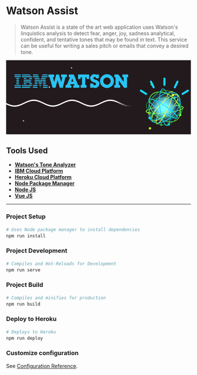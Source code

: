 # **Watson Assist**

> Watson Assist is a state of the art web application uses Watson's linquistics analysis to detect fear, anger, joy, sadness analytical, confident, and tentative tones that may be found in text. This service can be useful for writing a sales pitch or emails that convey a desired tone.

![IBM's Watson](/src/assets/watson_md.png)

## **Tools Used**

* **[Watson's Tone Analyzer](https://www.ibm.com/watson/services/tone-analyzer/)**
* **[IBM Cloud Platform](https://www.ibm.com/cloud/)**
* **[Heroku Cloud Platform](https://www.heroku.com/)**
* **[Node Package Manager](https://www.npmjs.com/)**
* **[Node JS](https://nodejs.org/en/)**
* **[Vue JS](https://vuejs.org/)**

___

### **Project Setup**

``` bash
# Uses Node package manager to install dependencies
npm run install
```

### **Project Development**

``` bash
# Compiles and Hot-Reloads for Development
npm run serve
```

### **Project Build**

``` bash
# Compiles and minifies for production
npm run build
```

### **Deploy to Heroku**

``` bash
# Deploys to Heroku
npm run deploy
```

### **Customize configuration**

See [Configuration Reference](https://cli.vuejs.org/config/).
